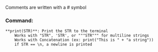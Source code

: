 Comments are written with a # symbol

### Command:
	**print(STR)**: Print the STR to the terminal
		Works with "STR", 'STR', or """STR""" for multiline strings
		Works with Concatenation (ex: print("This is " + "a string"))
		if STR == \n, a newline is printed
		
